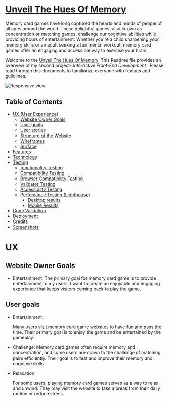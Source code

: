 # [Unveil The Hues Of Memory](#unveil-the-hues-of-memory)

Memory card games have long captured the hearts and minds of people of all ages around the world. These delightful games, also known as concentration or matching games, challenge our cognitive abilities while providing hours of entertainment. Whether you're a child sharpening your memory skills or an adult seeking a fun mental workout, memory card games offer an engaging and accessible way to exercise your brain.

Welcome to the [Unveil The Hues Of Memory](https://naisepaul.github.io/Javacript-project/). This Readme file provides an overview of my second project- *Interactive Front-End Development* . Please read through this documents to familiarize everyone with featues and guildlines.

![Responsive view](./assets/images/readme-images/readme-images/mockup.png)

## Table of Contents

- [UX (User Experience)](#ux (user-experience))
  - [Website Owner Goals](#website-owner-goals)
  - [User goals](#user-goals)
  - [User stories](#user-stories)
  - [Structure of the Website](#structure-of-the-website)
  - [Wireframes](#wireframes)
  - [Surface](#surface)
- [Features](#features)
- [Technology](#technology)
- [Testing](#testing)
  - [functionality Testing](#functionality-testing)
  - [Compatibility Testing](#compatibility-testing)
  - [Browser Compatibility Testing](#browser-compatibility-testing)
  - [Validator Testing](#validator-Testing)
  - [Accessibilty Testing](#accessibilty-testing)
  - [Perfomance Testing (Lighthouse)](#perfomance-testing)
    - [Desktop results](#desktop-results)
    - [Mobile Results](#mobile-results)
- [Code Validation](#code-validation)
- [Deployment](#deployment)
- [Credits](#credit)
- [Screenshots](#screenshot)
  
# UX

## Website Owner Goals

- Entertainment:
    The primary goal for memory card game  is to provide entertainment to my users. I want to create an enjoyable and engaging experience that keeps visitors coming back to play the game.

## User goals

- Entertainment:
  
    Many users visit memory card game websites to have fun and pass the time. Their primary goal is to enjoy the game and be entertained by the gameplay.

- Challenge:
    Memory card games often require memory and concentration, and some users are drawn to the challenge of matching pairs efficiently. Their goal is to test and improve their memory and cognitive skills.

- Relaxation:
  
   For some users, playing memory card games serves as a way to relax and unwind. They may visit the website to take a break from their daily routine or reduce stress.
  